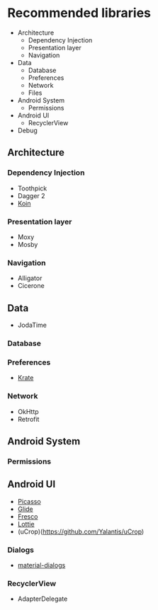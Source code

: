 # Recommended libraries

- Architecture
  - Dependency Injection
  - Presentation layer
  - Navigation
- Data
  - Database
  - Preferences
  - Network
  - Files
- Android System
  - Permissions
- Android UI
  - RecyclerView
- Debug

## Architecture

### Dependency Injection

- Toothpick
- Dagger 2
- [Koin](https://github.com/InsertKoinIO/koin)

### Presentation layer
- Moxy
- Mosby

### Navigation

- Alligator
- Cicerone

## Data

- JodaTime

### Database

### Preferences

- [Krate](https://github.com/AutSoft/Krate)

### Network

- OkHttp
- Retrofit

## Android System

### Permissions

## Android UI

- [Picasso](https://github.com/square/picasso)
- [Glide](https://github.com/bumptech/glide)
- [Fresco](https://github.com/facebook/fresco)
- [Lottie](https://github.com/airbnb/lottie-android)
- (uCrop)(https://github.com/Yalantis/uCrop)

### Dialogs

- [material-dialogs](https://github.com/afollestad/material-dialogs)

### RecyclerView
- AdapterDelegate
